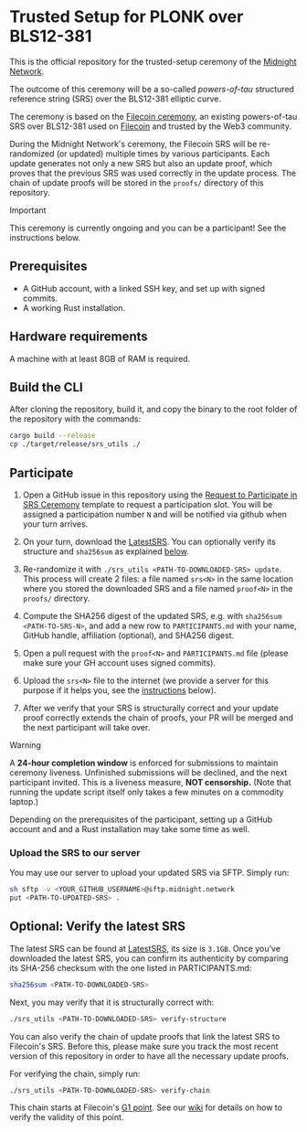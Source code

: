 # Trusted Setup for PLONK over BLS12-381

This is the official repository for the trusted-setup ceremony of the
[Midnight Network](https://midnight.network/).

The outcome of this ceremony will be a so-called *powers-of-tau* structured
reference string (SRS) over the BLS12-381 elliptic curve.

The ceremony is based on the
[Filecoin ceremony](https://trusted-setup.filecoin.io/phase1/), an existing
powers-of-tau SRS over BLS12-381 used on [Filecoin](https://filecoin.io/)
and trusted by the Web3 community.

During the Midnight Network's ceremony, the Filecoin SRS will be re-randomized 
(or updated) multiple times by various participants. Each update generates not 
only a new SRS but also an update proof, which proves that the previous 
SRS was used correctly in the update process. The chain of update proofs will 
be stored in the `proofs/` directory of this
repository.

> [!IMPORTANT]
> This ceremony is currently ongoing and you can be a participant!
> See the instructions below.

## Prerequisites

* A GitHub account, with a linked SSH key, and set up with signed commits.
* A working Rust installation.

## Hardware requirements
A machine with at least 8GB of RAM is required.

## Build the CLI

After cloning the repository, build it, and copy the binary to the root
folder of the repository with the commands:
```sh
cargo build --release 
cp ./target/release/srs_utils ./
```

## Participate

1. Open a GitHub issue in this repository using the [Request to Participate in SRS
   Ceremony](https://github.com/midnightntwrk/midnight-trusted-setup/issues/new?template=request-participation.md)
   template to request a participation slot. You will be assigned a participation number `N`
   and will be notified via github when your turn arrives.

2. On your turn, download the [LatestSRS]. You can optionally verify its
   structure and `sha256sum` as explained [below](#verify-the-latest-srs).

3. Re-randomize it with `./srs_utils <PATH-TO-DOWNLOADED-SRS> update`. This
   process will create 2 files: a file named `srs<N>` in the same location
   where you stored the downloaded SRS and a file named `proof<N>` in the
   `proofs/` directory.

4. Compute the SHA256 digest of the updated SRS, e.g. with
   `sha256sum <PATH-TO-SRS-N>`, and add a new row to `PARTICIPANTS.md` with
   your name, GitHub handle, affiliation (optional), and SHA256 digest.

5. Open a pull request with the `proof<N>` and `PARTICIPANTS.md` file (please
   make sure your GH account uses signed commits).

6. Upload the `srs<N>` file to the internet (we provide a server for this
   purpose if it helps you, see the
   [instructions](#upload-the-srs-to-our-server) below).

7. After we verify that your SRS is structurally correct and your update
   proof correctly extends the chain of proofs, your PR will be merged and
   the next participant will take over.

> [!WARNING]
>A **24-hour completion window** is enforced for submissions to maintain ceremony
> liveness. Unfinished submissions will be declined, and the next participant invited.
> This is a liveness measure, **NOT censorship.** (Note that running 
> the update script itself only takes a few minutes on a commodity laptop.)

Depending on the prerequisites of the participant, setting up a GitHub
account and and a Rust installation may take some time as well.

### Upload the SRS to our server

You may use our server to upload your updated SRS via SFTP. Simply run:

```sh
sh sftp -v <YOUR_GITHUB_USERNAME>@sftp.midnight.network
put <PATH-TO-UPDATED-SRS> .
```

## Optional: Verify the latest SRS

The latest SRS can be found at [LatestSRS], its size is `3.1GB`. Once you’ve
downloaded the latest SRS, you can confirm its authenticity by comparing its
SHA-256 checksum with the one listed in PARTICIPANTS.md:
```sh
sha256sum <PATH-TO-DOWNLOADED-SRS>
```

Next, you may verify that it is structurally correct with:
```sh
./srs_utils <PATH-TO-DOWNLOADED-SRS> verify-structure
```

You can also verify the chain of update proofs that link the latest SRS to
Filecoin's SRS. Before this, please make sure you track the most recent version
of this repository in order to have all the necessary update proofs.

For verifying the chain, simply run:

```sh
./srs_utils <PATH-TO-DOWNLOADED-SRS> verify-chain
```

This chain starts at Filecoin's [G1 point](filecoin_srs_g1_point).
See our [wiki](WIKI.md) for details on how to verify the validity of this
point.

[LatestSRS]: https://srs.midnight.network/current_srs/powers_of_tau
